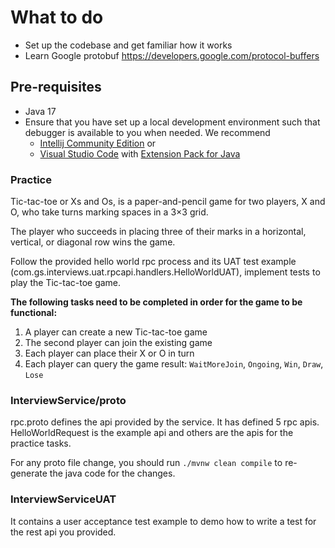 # What to do
* Set up the codebase and get familiar how it works
* Learn Google protobuf https://developers.google.com/protocol-buffers

## Pre-requisites
* Java 17
* Ensure that you have set up a local development environment such that debugger is available to you when needed. We 
  recommend 
  * [Intellij Community Edition](https://www.jetbrains.com/idea/) or 
  * [Visual Studio Code](https://code.visualstudio.com/) 
  with [Extension Pack for Java](https://marketplace.visualstudio.com/items?itemName=vscjava.vscode-java-pack)

### Practice
Tic-tac-toe or Xs and Os, is a paper-and-pencil game for two players, X and O, who take turns marking spaces in a 3×3 grid.

The player who succeeds in placing three of their marks in a horizontal, vertical, or diagonal row wins the game.

Follow the provided hello world rpc process and its UAT test example (com.gs.interviews.uat.rpcapi.handlers.HelloWorldUAT), implement tests to play the Tic-tac-toe game.

__The following tasks need to be completed in order for the game to be functional:__
1. A player can create a new Tic-tac-toe game
2. The second player can join the existing game
3. Each player can place their X or O in turn
4. Each player can query the game result: `WaitMoreJoin`, `Ongoing`, `Win`, `Draw`, `Lose`


### InterviewService/proto
rpc.proto defines the api provided by the service. It has defined 5 rpc apis. HelloWorldRequest is the example api and others are the apis for the practice tasks.

For any proto file change, you should run `./mvnw clean compile` to re-generate the java code for the changes.
  
### InterviewServiceUAT
It contains a user acceptance test example to demo how to write a test for the rest api you provided.

